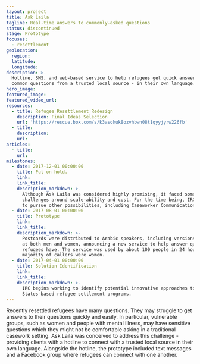 ```yaml
---
layout: project
title: Ask Laila
tagline: Real-time answers to commonly-asked questions
status: discontinued
stage: Prototype
focuses:
  - resettlement
geolocation:
  region:
  latitude:
  longitude:
description: >-
  Hotline, SMS, and web-based service to help refugees get quick answers to
  common questions from a trusted local source - in their own language.
hero_image:
featured_image:
featured_video_url:
resources:
  - title: Refugee Resettlement Redesign
    description: Final Ideas Selection
    url: 'https://rescue.box.com/s/k3asokuk8ozvhbwn08t1qyyjyrw226fb'
  - title:
    description:
    url:
articles:
  - title:
    url:
milestones:
  - date: 2017-12-01 00:00:00
    title: Put on hold.
    link:
    link_title:
    description_markdown: >-
      Although Ask Laila was considered highly promising, it faced some
      challenges around scale-ability and cost. For the time being, IRC elected
      to pursue other possibilities, including Caseworker Communication.
  - date: 2017-08-01 00:00:00
    title: Prototype
    link:
    link_title:
    description_markdown: >-
      Postcards were distributed to Arabic speakers, including versions targeted
      at both men and women, announcing a new service to help answer questions
      refugees have. The service was used by about 100 people in 24 hours. The
      majority of callers were women.
  - date: 2017-04-01 00:00:00
    title: Solution Identification
    link:
    link_title:
    description_markdown: >-
      IRC begins working to identify potential innovative approaches to United
      States-based refugee settlement programs.
---
```


Recently resettled refugees have many questions. They may struggle to get answers to their questions quickly and easily. In particular, vulnerable groups, such as women and people with mental illness, may have sensitive questions which they might not be comfortable asking in a traditional casework setting. Ask Laila was conceived to address this challenge - providing clients with a hotline to connect with a trusted local source in their own language. Alongside the hotline, the prototype included text messages and a Facebook group where refugees can connect with one another.